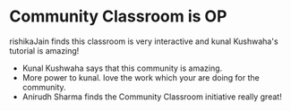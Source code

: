 # Community Classroom is OP
rishikaJain finds this classroom is very interactive and kunal Kushwaha's tutorial is amazing!
- Kunal Kushwaha says that this community is amazing.
- More power to kunal. love the work which your are doing for the community.
- Anirudh Sharma finds the Community Classroom initiative really great!
